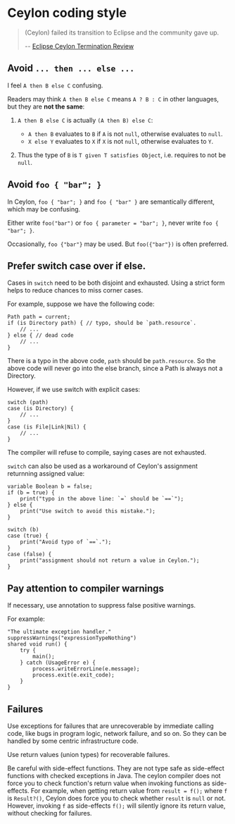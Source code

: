 Ceylon coding style
===================

> (Ceylon) failed its transition to Eclipse and the community gave up.
>
> -- [Eclipse Ceylon Termination Review][443]

[443]: https://gitlab.eclipse.org/eclipsefdn/emo-team/emo/-/issues/443#note_1097289

## Avoid `... then ... else ...`

I feel `A then B else C` confusing.

Readers may think `A then B else C` means `A ? B : C` in other languages, but they are **not the same**:

1. `A then B else C` is actually `(A then B) else C`:

	 * `A then B` evaluates to `B` if `A` is not `null`, otherwise evaluates to `null`.
	 * `X else Y` evaluates to `X` if `X` is not `null`, otherwise evaluates to `Y`.

2. Thus the type of `B` is `T given T satisfies Object`, i.e. requires to not be `null`.

## Avoid `foo { "bar"; }`

In Ceylon, `foo { "bar"; }` and `foo { "bar" }` are semantically different,
which may be confusing.

Either write `foo("bar")` or `foo { parameter = "bar"; }`, never write `foo { "bar"; }`.

Occasionally, `foo {"bar"}` may be used. But `foo({"bar"})` is often preferred.

## Prefer switch case over if else.

Cases in `switch` need to be both disjoint and exhausted.
Using a strict form helps to reduce chances to miss corner cases.

For example, suppose we have the following code:

```ceylon
Path path = current;
if (is Directory path) { // typo, should be `path.resource`.
    // ...
} else { // dead code
    // ...
}
```

There is a typo in the above code, `path` should be `path.resource`.
So the above code will never go into the else branch,
since a Path is always not a Directory.

However, if we use switch with explicit cases:

```ceylon
switch (path)
case (is Directory) {
    // ...
}
case (is File|Link|Nil) {
    // ...
}
```
The compiler will refuse to compile, saying cases are not exhausted.

`switch` can also be used as a workaround of Ceylon's assignment returnning assigned value:

```ceylon
variable Boolean b = false;
if (b = true) {
    print("typo in the above line: `=` should be `==`");
} else {
    print("Use switch to avoid this mistake.");
}

switch (b)
case (true) {
    print("Avoid typo of `==`.");
}
case (false) {
    print("assignment should not return a value in Ceylon.");
}
```

## Pay attention to compiler warnings

If necessary, use annotation to suppress false positive warnings.

For example:

```ceylon
"The ultimate exception handler."
suppressWarnings("expressionTypeNothing")
shared void run() {
    try {
        main();
    } catch (UsageError e) {
        process.writeErrorLine(e.message);
        process.exit(e.exit_code);
    }
}
```

## Failures

Use exceptions for failures that are unrecoverable by immediate calling code,
like bugs in program logic, network failure, and so on.
So they can be handled by some centric infrastructure code.

Use return values (union types) for recoverable failures.

Be careful with side-effect functions.
They are not type safe as side-effect functions with checked exceptions in Java.
The ceylon compiler does not force you to check function's return value
when invoking functions as side-effects.
For example, when getting return value from `result = f();`
where `f` is `Result?()`,
Ceylon does force you to check whether `result` is `null` or not.
However, invoking `f` as side-effects `f();` will silently ignore its return value,
without checking for failures.
